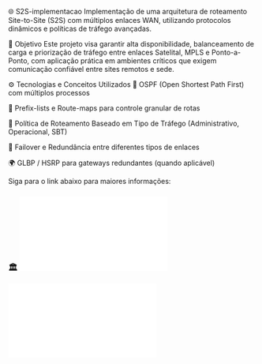 🌐 S2S-implementacao
Implementação de uma arquitetura de roteamento Site-to-Site (S2S) com múltiplos enlaces WAN, utilizando protocolos dinâmicos e políticas de tráfego avançadas.

🚀 Objetivo
Este projeto visa garantir alta disponibilidade, balanceamento de carga e priorização de tráfego entre enlaces Satelital, MPLS e Ponto-a-Ponto, com aplicação prática em ambientes críticos que exigem comunicação confiável entre sites remotos e sede.

⚙️ Tecnologias e Conceitos Utilizados
🔁 OSPF (Open Shortest Path First) com múltiplos processos

📜 Prefix-lists e Route-maps para controle granular de rotas

🎯 Política de Roteamento Baseado em Tipo de Tráfego (Administrativo, Operacional, SBT)

📡 Failover e Redundância entre diferentes tipos de enlaces

🌍 GLBP / HSRP para gateways redundantes (quando aplicável)

Siga para o link abaixo para maiores informações:

### 🏛️ ![Arquitetura](./README.md)
![Arquitetura do Sistema](./README.md)
